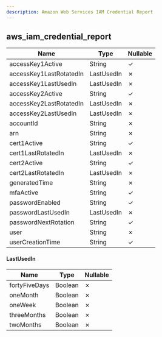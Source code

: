 ```yaml
---
description: Amazon Web Services IAM Credential Report
---
```

aws_iam_credential_report
-------------------------

| **Name**                | **Type**   | **Nullable** |
| ----------------------- | ---------- | ------------ |
| accessKey1Active        | String     | &check;      |
| accessKey1LastRotatedIn | LastUsedIn | &cross;      |
| accessKey1LastUsedIn    | LastUsedIn | &cross;      |
| accessKey2Active        | String     | &check;      |
| accessKey2LastRotatedIn | LastUsedIn | &cross;      |
| accessKey2LastUsedIn    | LastUsedIn | &cross;      |
| accountId               | String     | &cross;      |
| arn                     | String     | &cross;      |
| cert1Active             | String     | &check;      |
| cert1LastRotatedIn      | LastUsedIn | &cross;      |
| cert2Active             | String     | &check;      |
| cert2LastRotatedIn      | LastUsedIn | &cross;      |
| generatedTime           | String     | &cross;      |
| mfaActive               | String     | &check;      |
| passwordEnabled         | String     | &check;      |
| passwordLastUsedIn      | LastUsedIn | &cross;      |
| passwordNextRotation    | String     | &check;      |
| user                    | String     | &cross;      |
| userCreationTime        | String     | &check;      |

#### LastUsedIn
| **Name**      | **Type** | **Nullable** |
| ------------- | -------- | ------------ |
| fortyFiveDays | Boolean  | &cross;      |
| oneMonth      | Boolean  | &cross;      |
| oneWeek       | Boolean  | &cross;      |
| threeMonths   | Boolean  | &cross;      |
| twoMonths     | Boolean  | &cross;      |
